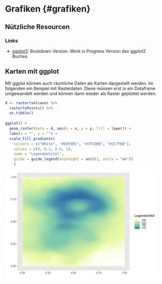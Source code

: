 # Grafiken {#grafiken}



## Nützliche Resourcen

### Links
- [ggplot3](https://ggplot2-book.org/): Bookdown Version. Work in Progress Version des ggplot2 Buches.

## Karten mit ggplot

Mit ggplot können auch räumliche Daten als Karten dargestellt werden. Im folgenden ein Beispiel mit Rasterdaten. Diese müssen erst in ein Dataframe umgewandelt werden und können dann wieder als Raster geplottet werden. 


```r
d <- raster(volcano) %>% 
  rasterToPoints() %>% 
  as_tibble()

ggplot() +
  geom_raster(data = d, aes(x = x, y = y, fill = layer)) +
  labs(x = "", y = "") +
  scale_fill_gradientn(
    colours = c("White", "#EDF8B1", "#7FCDBB", "#2C7FB8"),
    values = c(0, 0.1, 0.6, 1),
    name = "Legendentitel",
    guide = guide_legend(keyheight = unit(3, units = "mm"))
    ) 
```

<img src="3_grafiken_files/figure-html/unnamed-chunk-2-1.png" width="672" />

